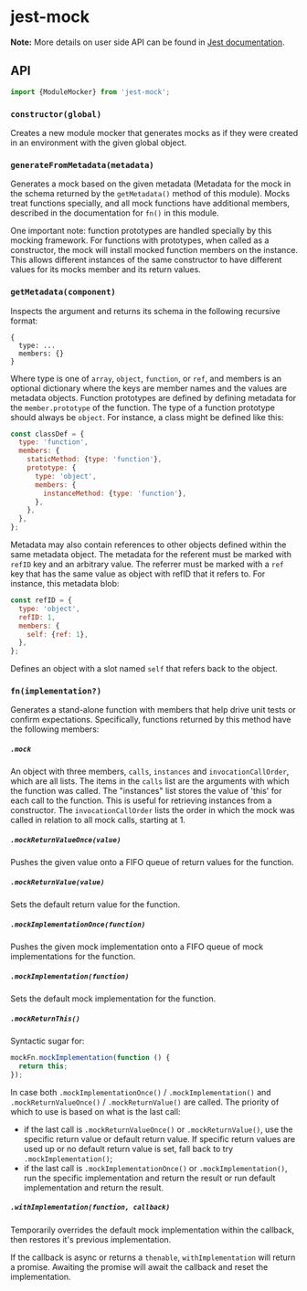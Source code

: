 # jest-mock

**Note:** More details on user side API can be found in [Jest documentation](https://jestjs.io/docs/mock-function-api).

## API

```js
import {ModuleMocker} from 'jest-mock';
```

### `constructor(global)`

Creates a new module mocker that generates mocks as if they were created in an environment with the given global object.

### `generateFromMetadata(metadata)`

Generates a mock based on the given metadata (Metadata for the mock in the schema returned by the `getMetadata()` method of this module). Mocks treat functions specially, and all mock functions have additional members, described in the documentation for `fn()` in this module.

One important note: function prototypes are handled specially by this mocking framework. For functions with prototypes, when called as a constructor, the mock will install mocked function members on the instance. This allows different instances of the same constructor to have different values for its mocks member and its return values.

### `getMetadata(component)`

Inspects the argument and returns its schema in the following recursive format:

```
{
  type: ...
  members: {}
}
```

Where type is one of `array`, `object`, `function`, or `ref`, and members is an optional dictionary where the keys are member names and the values are metadata objects. Function prototypes are defined by defining metadata for the `member.prototype` of the function. The type of a function prototype should always be `object`. For instance, a class might be defined like this:

```js
const classDef = {
  type: 'function',
  members: {
    staticMethod: {type: 'function'},
    prototype: {
      type: 'object',
      members: {
        instanceMethod: {type: 'function'},
      },
    },
  },
};
```

Metadata may also contain references to other objects defined within the same metadata object. The metadata for the referent must be marked with `refID` key and an arbitrary value. The referrer must be marked with a `ref` key that has the same value as object with refID that it refers to. For instance, this metadata blob:

```js
const refID = {
  type: 'object',
  refID: 1,
  members: {
    self: {ref: 1},
  },
};
```

Defines an object with a slot named `self` that refers back to the object.

### `fn(implementation?)`

Generates a stand-alone function with members that help drive unit tests or confirm expectations. Specifically, functions returned by this method have the following members:

##### `.mock`

An object with three members, `calls`, `instances` and `invocationCallOrder`, which are all lists. The items in the `calls` list are the arguments with which the function was called. The "instances" list stores the value of 'this' for each call to the function. This is useful for retrieving instances from a constructor. The `invocationCallOrder` lists the order in which the mock was called in relation to all mock calls, starting at 1.

##### `.mockReturnValueOnce(value)`

Pushes the given value onto a FIFO queue of return values for the function.

##### `.mockReturnValue(value)`

Sets the default return value for the function.

##### `.mockImplementationOnce(function)`

Pushes the given mock implementation onto a FIFO queue of mock implementations for the function.

##### `.mockImplementation(function)`

Sets the default mock implementation for the function.

##### `.mockReturnThis()`

Syntactic sugar for:

```js
mockFn.mockImplementation(function () {
  return this;
});
```

In case both `.mockImplementationOnce()` / `.mockImplementation()` and `.mockReturnValueOnce()` / `.mockReturnValue()` are called. The priority of which to use is based on what is the last call:

- if the last call is `.mockReturnValueOnce()` or `.mockReturnValue()`, use the specific return value or default return value. If specific return values are used up or no default return value is set, fall back to try `.mockImplementation()`;
- if the last call is `.mockImplementationOnce()` or `.mockImplementation()`, run the specific implementation and return the result or run default implementation and return the result.

##### `.withImplementation(function, callback)`

Temporarily overrides the default mock implementation within the callback, then restores it's previous implementation.

If the callback is async or returns a `thenable`, `withImplementation` will return a promise. Awaiting the promise will await the callback and reset the implementation.

